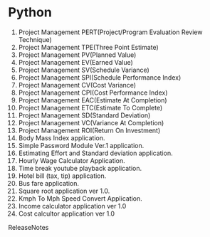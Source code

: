 # Python

1. Project Management PERT(Project/Program Evaluation Review Technique)
2. Project Management TPE(Three Point Estimate)
3. Project Management PV(Planned Value)
4. Project Management EV(Earned Value)
5. Project Management SV(Schedule Variance)
6. Project Management SPI(Schedule Performance Index)
7. Project Management CV(Cost Variance)
8. Project Management CPI(Cost Performance Index)
9. Project Management EAC(Estimate At Completion)
10. Project Management ETC(Estimate To Complete) 
11. Project Management SD(Standard Deviation)
12. Project Management VC(Variance At Completion)
13. Project Management ROI(Return On Investment)
14. Body Mass Index application.
15. Simple Password Module Ver.1 application. 
16. Estimating Effort and Standard deviation application.
17. Hourly Wage Calculator Application.
18. Time break youtube playback application.
19. Hotel bill (tax, tip) application.
20. Bus fare application.
21. Square root application ver 1.0.
22. Kmph To Mph Speed Convert Application.
23. Income calculator application ver 1.0
24. Cost calcultor application ver 1.0

ReleaseNotes
